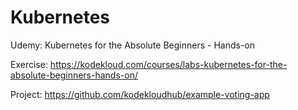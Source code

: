 # Kubernetes

Udemy:
Kubernetes for the Absolute Beginners - Hands-on

Exercise:
https://kodekloud.com/courses/labs-kubernetes-for-the-absolute-beginners-hands-on/

Project:
https://github.com/kodekloudhub/example-voting-app
